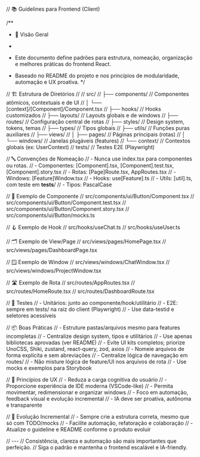 // 📚 Guidelines para Frontend (Client)

/**

* 🎯 Visão Geral

* 

* Este documento define padrões para estrutura, nomeação, organização e melhores práticas do frontend React.

* Baseado no README do projeto e nos princípios de modularidade, automação e UX proativa.
  */

// 🏗️ Estrutura de Diretórios
//
// src/
// ├── components/         // Componentes atômicos, contextuais e de UI
// │   └── [context]/[Component]/Component.tsx
// ├── hooks/              // Hooks customizados
// ├── layouts/            // Layouts globais e de windows
// ├── routes/             // Configuração central de rotas
// ├── styles/             // Design system, tokens, temas
// ├── types/              // Tipos globais
// ├── utils/              // Funções puras auxiliares
// ├── views/
// │   ├── pages/          // Páginas principais (rotas)
// │   └── windows/        // Janelas plugáveis (features)
// └── context/            // Contextos globais (ex: UserContext)
// tests/                  // Testes E2E (Playwright)

// 🔤 Convenções de Nomeação
// - Nunca use index.tsx para componentes ou rotas.
// - Componentes: [Component].tsx, [Component].test.tsx, [Component].story.tsx
// - Rotas: [Page]Route.tsx, AppRoutes.tsx
// - Windows: [Feature]Window.tsx
// - Hooks: use[Feature].ts
// - Utils: [util].ts, com teste em __tests__/
// - Tipos: PascalCase

// 🧩 Exemplo de Componente
// src/components/ui/Button/Component.tsx
// src/components/ui/Button/Component.test.tsx
// src/components/ui/Button/Component.story.tsx
// src/components/ui/Button/mocks.ts

// 🪝 Exemplo de Hook
// src/hooks/useChat.ts
// src/hooks/useUser.ts

// 🗂️ Exemplo de View/Page
// src/views/pages/HomePage.tsx
// src/views/pages/DashboardPage.tsx

// 🪟 Exemplo de Window
// src/views/windows/ChatWindow.tsx
// src/views/windows/ProjectWindow.tsx

// 🛣️ Exemplo de Rota
// src/routes/AppRoutes.tsx
// src/routes/HomeRoute.tsx
// src/routes/DashboardRoute.tsx

// 🧪 Testes
// - Unitários: junto ao componente/hook/utilitário
// - E2E: sempre em tests/ na raiz do client (Playwright)
// - Use data-testid e seletores acessíveis

// 📦 Boas Práticas
// - Estruture pastas/arquivos mesmo para features incompletas
// - Centralize design system, tipos e utilitários
// - Use apenas bibliotecas aprovadas (ver README)
// - Evite UI kits completos; priorize UnoCSS, Shiki, zustand, react-query, zod, axios
// - Nomeie arquivos de forma explícita e sem abreviações
// - Centralize lógica de navegação em routes/
// - Não misture lógica de feature/UI nos arquivos de rota
// - Use mocks e exemplos para Storybook

// 🧠 Princípios de UX
// - Reduza a carga cognitiva do usuário
// - Proporcione experiência de IDE moderna (VSCode-like)
// - Permita movimentar, redimensionar e organizar windows
// - Foco em automação, feedback visual e evolução incremental
// - IA deve ser proativa, autônoma e transparente

// 🚦 Evolução Incremental
// - Sempre crie a estrutura correta, mesmo que só com TODO/mocks
// - Facilite automação, refatoração e colaboração
// - Atualize o guideline e README conforme o produto evoluir

// ---
// Consistência, clareza e automação são mais importantes que perfeição.
// Siga o padrão e mantenha o frontend escalável e IA-friendly.
